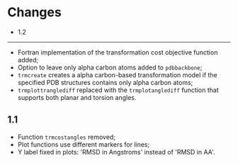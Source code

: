 Changes
=======

* 1.2
-----

- Fortran implementation of the transformation cost objective function
added;
- Option to leave only alpha carbon atoms added to `pdbbackbone`;
- `trmcreate` creates a alpha carbon-based transformation model if the
specified PDB structures contains only alpha carbon atoms;
- `trmplottranglediff` replaced with the `trmplotanglediff` function that
supports both planar and torsion angles.

1.1
---

- Function `trmcostangles` removed; 
- Plot functions use different markers for lines;
- Y label fixed in plots: 'RMSD in Angstroms' instead of
'RMSD in AA'.

